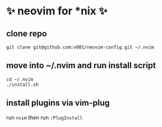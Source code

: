 # :sparkles: neovim for *nix :sparkles:

## clone repo
`git clone git@github.com:v801/neovim-config.git ~/.nvim`

## move into ~/.nvim and run install script
`cd ~/.nvim`  
`./install.sh`

## install plugins via vim-plug
run `nvim` then run `:PlugInstall`
